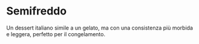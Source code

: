 # Semifreddo

Un dessert italiano simile a un gelato, ma con una consistenza più morbida e leggera, perfetto per il congelamento.
